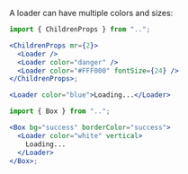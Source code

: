 A loader can have multiple colors and sizes:

```jsx
import { ChildrenProps } from "..";

<ChildrenProps mr={2}>
  <Loader />
  <Loader color="danger" />
  <Loader color="#FFF000" fontSize={24} />
</ChildrenProps>;
```

```jsx
<Loader color="blue">Loading...</Loader>
```

```jsx
import { Box } from "..";

<Box bg="success" borderColor="success">
  <Loader color="white" vertical>
    Loading...
  </Loader>
</Box>;
```
